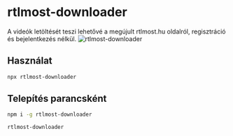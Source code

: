 # rtlmost-downloader
A videók letöltését teszi lehetővé a megújult rtlmost.hu oldalról, regisztráció és bejelentkezés nélkül.
![rtlmost-downloader](https://user-images.githubusercontent.com/14183614/35911255-97e75de8-0bf9-11e8-8e73-9eb749521979.gif)


## Használat
```sh
npx rtlmost-downloader
```

## Telepítés parancsként
```sh
npm i -g rtlmost-downloader

rtlmost-downloader
```
